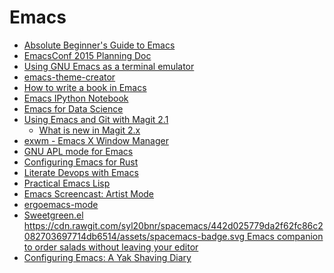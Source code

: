 Emacs
=====
* [Absolute Beginner's Guide to Emacs](http://www.jesshamrick.com/2012/09/10/absolute-beginners-guide-to-emacs/)
* [EmacsConf 2015 Planning Doc](https://emacsconf.github.io/emacsconf2015/)
* [Using GNU Emacs as a terminal emulator](http://paralambda.org/2012/07/02/using-gnu-emacs-as-a-terminal-emulator/)
* [emacs-theme-creator](https://github.com/mswift42/theme-creator)
* [How to write a book in Emacs](https://www.masteringemacs.org/article/how-to-write-a-book-in-emacs)
* [Emacs IPython Notebook](http://tkf.github.io/emacs-ipython-notebook/)
* [Emacs for Data Science](http://www.insightdatascience.com/blog/emacs_for_data_science.html)
* [Using Emacs and Git with Magit 2.1](http://lwn.net/Articles/649535/)
  * [What is new in Magit 2.x](https://www.masteringemacs.org/article/what-new-in-magit-2x)
* [exwm - Emacs X Window Manager](https://github.com/ch11ng/exwm)
* [GNU APL mode for Emacs](https://github.com/lokedhs/gnu-apl-mode)
* [Configuring Emacs for Rust](http://bassam.co/emacs/2015/08/24/rust-with-emacs/)
* [Literate Devops with Emacs](https://www.youtube.com/watch?v=dljNabciEGg)
* [Practical Emacs Lisp](http://ergoemacs.org/emacs/elisp.html)
* [Emacs Screencast: Artist Mode](http://www.cinsk.org/emacs/emacs-artist.html)
* [ergoemacs-mode](http://ergoemacs.github.io/)
* [Sweetgreen.el https://cdn.rawgit.com/syl20bnr/spacemacs/442d025779da2f62fc86c2082703697714db6514/assets/spacemacs-badge.svg Emacs companion to order salads without leaving your editor](https://github.com/CestDiego/sweetgreen.el)
* [Configuring Emacs: A Yak Shaving Diary](https://zeekat.nl/articles/making-emacs-work-for-me.html)
